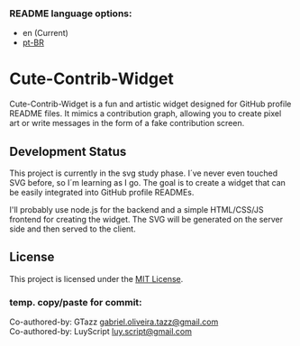 ### README language options:

* en (Current)
* [pt-BR](./i18n/README-pt-BR.md)

# Cute-Contrib-Widget

Cute-Contrib-Widget is a fun and artistic widget designed for GitHub profile README files. It mimics a contribution graph, allowing you to create pixel art or write messages in the form of a fake contribution screen.

## Development Status

This project is currently in the svg study phase. I´ve never even touched SVG before, so I´m learning as I go. The goal is to create a widget that can be easily integrated into GitHub profile READMEs.

I'll probably use node.js for the backend and a simple HTML/CSS/JS frontend for creating the widget. The SVG will be generated on the server side and then served to the client.

## License

This project is licensed under the [MIT License](LICENSE.md).

### temp. copy/paste for commit:

Co-authored-by: GTazz <gabriel.oliveira.tazz@gmail.com>
<br>
Co-authored-by: LuyScript <luy.script@gmail.com>